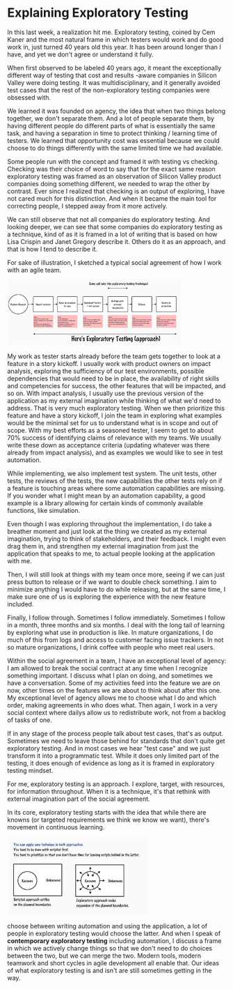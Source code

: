 # Explaining Exploratory Testing

In this last week, a realization hit me. Exploratory testing, coined by Cem Kaner and the most natural frame in which testers would work and do good work in, just turned 40 years old this year. It has been around longer than I have, and yet we don't agree or understand it fully.

When first observed to be labeled 40 years ago, it meant the exceptionally different way of testing that cost and results -aware companies in Silicon Valley were doing testing. It was multidisciplinary, and it generally avoided test cases that the rest of the non-exploratory testing companies were obsessed with.

We learned it was founded on agency, the idea that when two things belong together, we don't separate them. And a lot of people separate them, by having different people do different parts of what is essentially the same task, and having a separation in time to protect thinking / learning time of testers. We learned that opportunity cost was essential because we could choose to do things differently with the same limited time we had available.

Some people run with the concept and framed it with testing vs checking. Checking was their choice of word to say that for the exact same reason exploratory testing was framed as an observation of Silicon Valley product companies doing something different, we needed to wrap the other by contrast. Ever since I realized that checking is an output of exploring, I have not cared much for this distinction. And when it became the main tool for correcting people, I stepped away from it more actively.

We can still observe that not all companies do exploratory testing. And looking deeper, we can see that some companies do exploratory testing as a technique, kind of as it is framed in a lot of writing that is based on how Lisa Crispin and Janet Gregory describe it. Others do it as an approach, and that is how I tend to describe it.

For sake of illustration, I sketched a typical social agreement of how I work with an agile team.

![Exploratory Testing an Example](./ExploratoryTesting.png)

My work as tester starts already before the team gets together to look at a feature in a story kickoff. I usually work with product owners on impact analysis, exploring the sufficiency of our test environments, possible dependencies that would need to be in place, the availability of right skills and competencies for success, the other features that will be impacted, and so on. With impact analysis, I usually use the previous version of the application as my external imagination while thinking of what we'd need to address. That is very much exploratory testing.
When we then prioritize this feature and have a story kickoff, I join the team in exploring what examples would be the minimal set for us to understand what is in scope and out of scope. With my best efforts as a seasoned tester, I seem to get to about 70% success of identifying claims of relevance with my teams. We usually write these down as acceptance criteria (updating whatever was there already from impact analysis), and as examples we would like to see in test automation.

While implementing, we also implement test system. The unit tests, other tests, the reviews of the tests, the new capabilities the other tests rely on if a feature is touching areas where some automation capabilities are missing. If you wonder what I might mean by an automation capability, a good example is a library allowing for certain kinds of commonly available functions, like simulation.

Even though I was exploring throughout the implementation, I do take a breather moment and just look at the thing we created as my external imagination, trying to think of stakeholders, and their feedback. I might even drag them in, and strengthen my external imagination from just the application that speaks to me, to actual people looking at the application with me.

Then, I will still look at things with my team once more, seeing if we can just press button to release or if we want to double check something. I aim to minimize anything I would have to do while releasing, but at the same time, I make sure one of us is exploring the experience with the new feature included.

Finally, I follow through. Sometimes I follow immediately. Sometimes I follow in a month, three months and six months. I deal with the long tail of learning by exploring what use in production is like. In mature organizations, I do much of this from logs and access to customer facing issue trackers. In not so mature organizations, I drink coffee with people who meet real users.

Within the social agreement in a team, I have an exceptional level of agency: I am allowed to break the social contract at any time when I recognize something important. I discuss what I plan on doing, and sometimes we have a conversation. Some of my activities feed into the feature we are on now, other times on the features we are about to think about after this one. My exceptional level of agency allows me to choose what I do and which order, making agreements in who does what. Then again, I work in a very social context where dailys allow us to redistribute work, not from a backlog of tasks of one.

If in any stage of the process people talk about test cases, that's as output. Sometimes we need to leave those behind for standards that don't quite get exploratory testing. And in most cases we hear "test case" and we just transform it into a programmatic test. While it does only limited part of the testing, it does enough of evidence as long as it is framed in exploratory testing mindset.

For me, exploratory testing is an approach. I explore, target, with resources, for information throughout. When it is a technique, it's that rethink with external imagination part of the social agreement.

In its core, exploratory testing starts with the idea that while there are knowns (or targeted requirements we think we know we want), there's movement in continuous learning.

![Exploratory Testing an Illustration](./ExploratoryTesting2.png)

choose between writing automation and using the application, a lot of people in exploratory testing would choose the latter. And when I speak of **contemporary exploratory testing** including automation, I discuss a frame in which we actively change things so that we don't need to do choices between the two, but we can merge the two. Modern tools, modern teamwork and short cycles in agile development all enable that. Our ideas of what exploratory testing is and isn't are still sometimes getting in the way.
